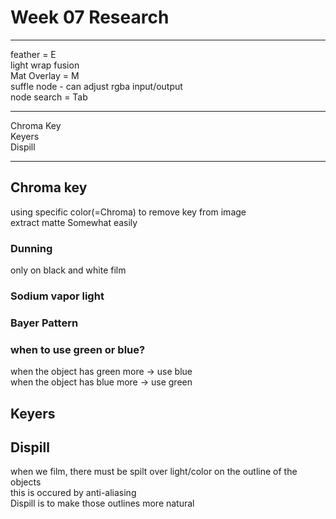 # Week 07 Research
- - -
   
feather = E   
light wrap fusion   
Mat Overlay = M   
suffle node - can adjust rgba input/output   
node search = Tab

- - -   
Chroma Key   
Keyers   
Dispill   
- - -   
   
## Chroma key    
using specific color(=Chroma) to remove key from image   
extract matte Somewhat easily   
### Dunning 
only on black and white film   
### Sodium vapor light   
### Bayer Pattern   
   
### when to use green or blue? 
when the object has green more -> use blue   
when the object has blue more -> use green   

## Keyers   

   
## Dispill   
when we film, there must be spilt over light/color on the outline of the objects   
this is occured by anti-aliasing   
Dispill is to make those outlines more natural   
